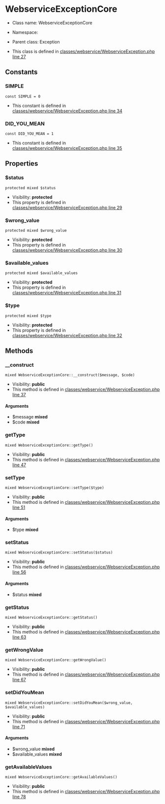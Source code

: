 WebserviceExceptionCore
===============






* Class name: WebserviceExceptionCore
* Namespace: 
* Parent class: Exception

* This class is defined in [classes/webservice/WebserviceException.php line 27](https://github.com/PrestaShop/PrestaShop/blob/1.6.1.1/classes/webservice/WebserviceException.php#27)



Constants
----------


### SIMPLE

    const SIMPLE = 0



* This constant is defined in [classes/webservice/WebserviceException.php line 34](https://github.com/PrestaShop/PrestaShop/blob/1.6.1.1/classes/webservice/WebserviceException.php#34)


### DID_YOU_MEAN

    const DID_YOU_MEAN = 1



* This constant is defined in [classes/webservice/WebserviceException.php line 35](https://github.com/PrestaShop/PrestaShop/blob/1.6.1.1/classes/webservice/WebserviceException.php#35)


Properties
----------


### $status

    protected mixed $status





* Visibility: **protected**
* This property is defined in [classes/webservice/WebserviceException.php line 29](https://github.com/PrestaShop/PrestaShop/blob/1.6.1.1/classes/webservice/WebserviceException.php#29)


### $wrong_value

    protected mixed $wrong_value





* Visibility: **protected**
* This property is defined in [classes/webservice/WebserviceException.php line 30](https://github.com/PrestaShop/PrestaShop/blob/1.6.1.1/classes/webservice/WebserviceException.php#30)


### $available_values

    protected mixed $available_values





* Visibility: **protected**
* This property is defined in [classes/webservice/WebserviceException.php line 31](https://github.com/PrestaShop/PrestaShop/blob/1.6.1.1/classes/webservice/WebserviceException.php#31)


### $type

    protected mixed $type





* Visibility: **protected**
* This property is defined in [classes/webservice/WebserviceException.php line 32](https://github.com/PrestaShop/PrestaShop/blob/1.6.1.1/classes/webservice/WebserviceException.php#32)


Methods
-------


### __construct

    mixed WebserviceExceptionCore::__construct($message, $code)





* Visibility: **public**
* This method is defined in [classes/webservice/WebserviceException.php line 37](https://github.com/PrestaShop/PrestaShop/blob/1.6.1.1/classes/webservice/WebserviceException.php#37)


#### Arguments
* $message **mixed**
* $code **mixed**



### getType

    mixed WebserviceExceptionCore::getType()





* Visibility: **public**
* This method is defined in [classes/webservice/WebserviceException.php line 47](https://github.com/PrestaShop/PrestaShop/blob/1.6.1.1/classes/webservice/WebserviceException.php#47)




### setType

    mixed WebserviceExceptionCore::setType($type)





* Visibility: **public**
* This method is defined in [classes/webservice/WebserviceException.php line 51](https://github.com/PrestaShop/PrestaShop/blob/1.6.1.1/classes/webservice/WebserviceException.php#51)


#### Arguments
* $type **mixed**



### setStatus

    mixed WebserviceExceptionCore::setStatus($status)





* Visibility: **public**
* This method is defined in [classes/webservice/WebserviceException.php line 56](https://github.com/PrestaShop/PrestaShop/blob/1.6.1.1/classes/webservice/WebserviceException.php#56)


#### Arguments
* $status **mixed**



### getStatus

    mixed WebserviceExceptionCore::getStatus()





* Visibility: **public**
* This method is defined in [classes/webservice/WebserviceException.php line 63](https://github.com/PrestaShop/PrestaShop/blob/1.6.1.1/classes/webservice/WebserviceException.php#63)




### getWrongValue

    mixed WebserviceExceptionCore::getWrongValue()





* Visibility: **public**
* This method is defined in [classes/webservice/WebserviceException.php line 67](https://github.com/PrestaShop/PrestaShop/blob/1.6.1.1/classes/webservice/WebserviceException.php#67)




### setDidYouMean

    mixed WebserviceExceptionCore::setDidYouMean($wrong_value, $available_values)





* Visibility: **public**
* This method is defined in [classes/webservice/WebserviceException.php line 71](https://github.com/PrestaShop/PrestaShop/blob/1.6.1.1/classes/webservice/WebserviceException.php#71)


#### Arguments
* $wrong_value **mixed**
* $available_values **mixed**



### getAvailableValues

    mixed WebserviceExceptionCore::getAvailableValues()





* Visibility: **public**
* This method is defined in [classes/webservice/WebserviceException.php line 78](https://github.com/PrestaShop/PrestaShop/blob/1.6.1.1/classes/webservice/WebserviceException.php#78)



